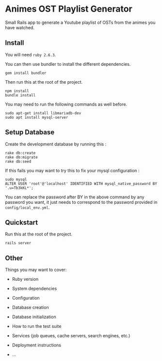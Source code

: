 # Animes OST Playlist Generator

Small Rails app to generate a Youtube playlist of OSTs from the animes you have watched.

## Install

You will need `ruby 2.6.3`.

You can then use bundler to install the different dependencies.
```
gem install bundler
```
Then run this at the root of the project.
```
npm install
bundle install
```
You may need to run the following commands as well before.
```
sudo apt-get install libmariadb-dev
sudo apt install mysql-server
```

## Setup Database

Create the development database by running this :
```
rake db:create
rake db:migrate
rake db:seed
```
If this fails you may want to try this to fix your mysql configuration :
```
sudo mysql
ALTER USER 'root'@'localhost' IDENTIFIED WITH mysql_native_password BY '.u=Tb3kKL*';
```
You can replace the password after BY in the above command by any password you want, it just needs to correspond to the password provided in `config/local_env.yml`.

## Quickstart

Run this at the root of the project.
```
rails server
```

## Other

Things you may want to cover:

* Ruby version

* System dependencies

* Configuration

* Database creation

* Database initialization

* How to run the test suite

* Services (job queues, cache servers, search engines, etc.)

* Deployment instructions

* ...

